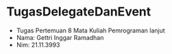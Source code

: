 # TugasDelegateDanEvent #
- Tugas Pertemuan 8 Mata Kuliah Pemrograman lanjut
- Nama: Gettri Inggar Ramadhan 
- Nim: 21.11.3993
